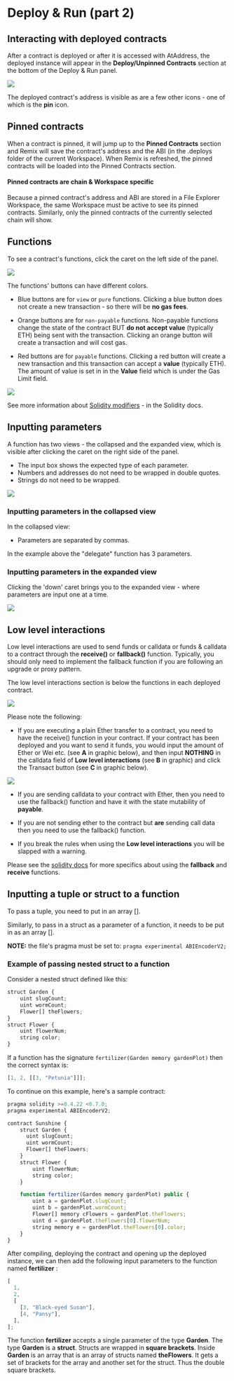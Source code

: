 # Deploy & Run (part 2)

## Interacting with deployed contracts

After a contract is deployed or after it is accessed with AtAddress, the deployed instance will appear in the **Deploy/Unpinned Contracts** section at the bottom of the Deploy & Run panel.

![](images/a-deploy-run-deployed-instances.png)

The deployed contract's address is visible as are a few other icons - one of which is the **pin** icon.

## Pinned contracts

When a contract is pinned, it will jump up to the **Pinned Contracts** section and Remix will save the contract's address and the ABI (in the .deploys folder of the current Workspace). When Remix is refreshed, the pinned contracts will be loaded into the Pinned Contracts section.

#### Pinned contracts are chain & Workspace specific

Because a pinned contract's address and ABI are stored in a File Explorer Workspace, the same Workspace must be active to see its pinned contracts. Similarly, only the pinned contracts of the currently selected chain will show.

## Functions

To see a contract's functions, click the caret on the left side of the panel.

![](images/a-deploy-run-caret.png)

The functions' buttons can have different colors.

- Blue buttons are for `view` or `pure` functions. Clicking a blue button does not create a new transaction - so there will be **no gas fees**.

- Orange buttons are for `non-payable` functions. Non-payable functions change the state of the contract BUT **do not accept value** (typically ETH) being sent with the transaction. Clicking an orange button will create a transaction and will cost gas.

- Red buttons are for `payable` functions. Clicking a red button will create a new transaction and this transaction can accept a **value** (typically ETH). The amount of value is set in in the **Value** field which is under the Gas Limit field.

![](images/a-jvm-calling-instance.png)

See more information about [Solidity
modifiers](https://docs.soliditylang.org/en/latest/cheatsheet.html#modifiers) - in the Solidity docs.

## Inputting parameters

A function has two views - the collapsed and the expanded view, which is visible after clicking the caret on the right side of the panel.

- The input box shows the expected type of each parameter.
- Numbers and addresses do not need to be wrapped in double quotes.
- Strings do not need to be wrapped.

![](images/a-udapp-inputs.png)

### Inputting parameters in the collapsed view

In the collapsed view:

- Parameters are separated by commas.

In the example above the "delegate" function has 3 parameters.

### Inputting parameters in the expanded view

Clicking the 'down' caret brings you to the expanded view - where parameters are input one at a time.

![](images/a-udapp-multi-param-man.png)

## Low level interactions

Low level interactions are used to send funds or calldata or funds & calldata to a contract through the **receive()** or **fallback()** function. Typically, you should only need to implement the fallback function if you are following an upgrade or proxy pattern.

The low level interactions section is below the functions in each deployed contract.

![](images/a-deploy-run-open-instance.png)

Please note the following:

- If you are executing a plain Ether transfer to a contract, you need to have the receive() function in your contract. If your contract has been deployed and you want to send it funds, you would input the amount of Ether or Wei etc. (see **A** in graphic below), and then input **NOTHING** in the calldata field of **Low level interactions** (see **B** in graphic) and click the Transact button (see **C** in graphic below).

![](images/a-receive-fun.png)

- If you are sending calldata to your contract with Ether, then you need to use the fallback() function and have it with the state mutability of **payable**.

- If you are not sending ether to the contract but **are** sending call data then you need to use the fallback() function.

- If you break the rules when using the **Low level interactions** you will be slapped with a warning.

Please see the [solidity docs](https://solidity.readthedocs.io/en/latest/contracts.html#receive-ether-function) for more specifics about using the **fallback** and **receive** functions.

## Inputting a tuple or struct to a function

To pass a tuple, you need to put in an array [].

Similarly, to pass in a struct as a parameter of a function, it needs to be put in as an array [].

**NOTE:** the file's pragma must be set to: `pragma experimental ABIEncoderV2;`

### Example of passing nested struct to a function

Consider a nested struct defined like this:

```javascript
struct Garden {
    uint slugCount;
    uint wormCount;
    Flower[] theFlowers;
}
struct Flower {
    uint flowerNum;
    string color;
}
```

If a function has the signature `fertilizer(Garden memory gardenPlot)` then the correct syntax is:

```javascript
[1, 2, [[3, "Petunia"]]];
```

To continue on this example, here's a sample contract:

```javascript
pragma solidity >=0.4.22 <0.7.0;
pragma experimental ABIEncoderV2;

contract Sunshine {
    struct Garden {
      uint slugCount;
      uint wormCount;
      Flower[] theFlowers;
    }
    struct Flower {
        uint flowerNum;
        string color;
    }

    function fertilizer(Garden memory gardenPlot) public {
        uint a = gardenPlot.slugCount;
        uint b = gardenPlot.wormCount;
        Flower[] memory cFlowers = gardenPlot.theFlowers;
        uint d = gardenPlot.theFlowers[0].flowerNum;
        string memory e = gardenPlot.theFlowers[0].color;
    }
}
```

After compiling, deploying the contract and opening up the deployed instance, we can then add the following input parameters to the function named **fertilizer** :

```javascript
[
  1,
  2,
  [
    [3, "Black-eyed Susan"],
    [4, "Pansy"],
  ],
];
```

The function **fertilizer** accepts a single parameter of the type **Garden**. The type **Garden** is a **struct**. Structs are wrapped in **square brackets**. Inside **Garden** is an array that is an array of structs named **theFlowers**. It gets a set of brackets for the array and another set for the struct. Thus the double square brackets.
